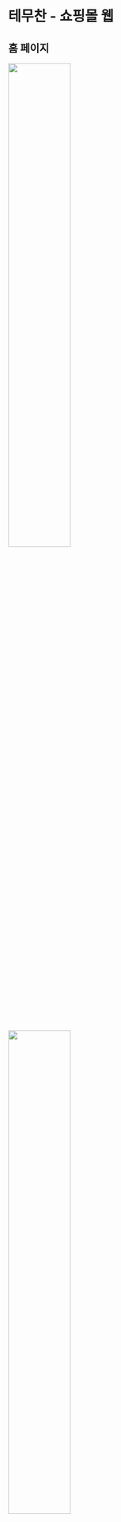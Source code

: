 # 테무찬 - 쇼핑몰 웹

## 홈 페이지
<img src="https://github.com/user-attachments/assets/da3362e3-0709-4190-92e8-4584c86f260e" width=50%>
<img src="https://github.com/user-attachments/assets/8487f4db-79be-40be-86c0-cc4317b213bb" width=50%>

## 로그인
<img src="https://github.com/user-attachments/assets/6bdce580-6d10-4cc0-86ff-cb76f0094957" width=50%>
<br>

### 회원가입

<img src="https://github.com/user-attachments/assets/d72b796c-463f-486e-a191-bef8979c6547" width=30%>
<img src="https://github.com/user-attachments/assets/17871b94-c537-467a-ab7f-32dd17575d2a" width=35%>

## 상품 페이지(리소스 페이지)

<img src="https://github.com/user-attachments/assets/d9fd3cd0-9515-49c1-9807-505f01d88f37" width=50%>

### 기능 명세

| 아이콘 | 기능 | 경로 (/route) |
|--------|------|----------------|
| 👤     | 마이페이지 | `/mypage` |
| 🛒     | 장바구니 | `/cart` |
| ❤️     | 위시리스트 | `/wishlist` |
| 공지사항    | 공지사항 | `/notice` |
| 고객센터    | 고객센터 | `/board` |

### 장바구니

<img src="https://github.com/user-attachments/assets/4a07c71e-1341-4f20-bcce-129682a88a25" width=40%>
<img src="https://github.com/user-attachments/assets/ee790abd-046f-4116-8a8f-b4b50688267d" width=40%>

### 위시리스트

<img src="https://github.com/user-attachments/assets/8790bdfd-2dae-49db-996f-770d019bb7a3" width=50%>

### 마이페이지

<img src="https://github.com/user-attachments/assets/08b5d34f-3ee7-4ba7-b0db-bc3853a4c770" width=50%>

### 공지사항

<img src="https://github.com/user-attachments/assets/db1df9ec-1bb6-441c-8b5a-04bc8683bcbf" width=50%>
<img src="https://github.com/user-attachments/assets/3943afd1-4ee0-4342-8898-f00a5614cfa4" width=50%>

### 고객센터

<img src="https://github.com/user-attachments/assets/fe479d2e-3786-47de-ba86-d36d25ca7129" width=50%>

### 본인이 작성하지 않은 게시물 수정,삭제 비활성화

<img src="https://github.com/user-attachments/assets/3f17817f-0623-429a-9339-cb0a195a567a" width=50%>



